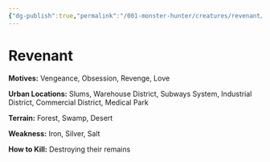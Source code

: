 ```yaml
---
{"dg-publish":true,"permalink":"/001-monster-hunter/creatures/revenant/"}
---
```


# Revenant

**Motives:** Vengeance, Obsession, Revenge, Love

**Urban Locations:** Slums, Warehouse District, Subways System, Industrial District, Commercial District, Medical Park

**Terrain:** Forest, Swamp, Desert

**Weakness:** Iron, Silver, Salt

**How to Kill:** Destroying their remains
